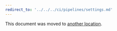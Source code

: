 ```yaml
---
redirect_to: '../../../ci/pipelines/settings.md'
---
```


This document was moved to [another location](../../../ci/pipelines/settings.md).

<!-- This redirect file can be deleted February 1, 2021, or later. -->
<!-- Before deletion, see: https://docs.gitlab.com/ee/development/documentation/#move-or-rename-a-page -->
